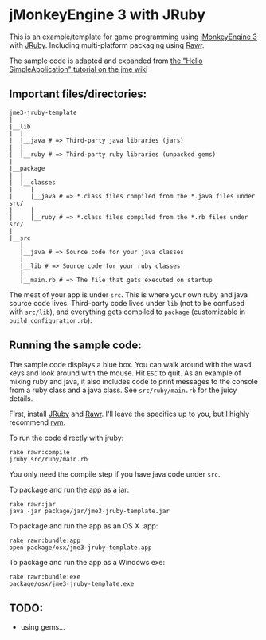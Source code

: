 # jMonkeyEngine 3 with JRuby

This is an example/template for game programming using [jMonkeyEngine 3][1]
with [JRuby][2]. Including multi-platform packaging using [Rawr][3].

[1]: http://jmonkeyengine.com/
[2]: http://www.jruby.org/
[3]: http://rawr.rubyforge.org/

The sample code is adapted and expanded from
[the "Hello SimpleApplication" tutorial on the jme wiki](http://jmonkeyengine.org/wiki/doku.php/jme3:beginner:hello_simpleapplication)

## Important files/directories:

    jme3-jruby-template
    |
    |__lib
    |  |
    |  |__java # => Third-party java libraries (jars)
    |  |
    |  |__ruby # => Third-party ruby libraries (unpacked gems)
    |
    |__package
    |  |
    |  |__classes
    |     |
    |     |__java # => *.class files compiled from the *.java files under src/
    |     |
    |     |__ruby # => *.class files compiled from the *.rb files under src/
    |
    |__src
       |
       |__java # => Source code for your java classes
       |
       |__lib # => Source code for your ruby classes
       |
       |__main.rb # => The file that gets executed on startup

The meat of your app is under `src`. This is where your own ruby and java
source code lives. Third-party code lives under `lib` (not to be confused with
`src/lib`), and everything gets compiled to `package` (customizable in
`build_configuration.rb`).

## Running the sample code:

The sample code displays a blue box. You can walk around with the wasd keys
and look around with the mouse. Hit `ESC` to quit. As an example of mixing
ruby and java, it also includes code to print messages to the console from a
ruby class and a java class. See `src/ruby/main.rb` for the juicy details.

First, install [JRuby][1] and [Rawr][3]. I'll leave the specifics up to you,
but I highly recommend [rvm](https://rvm.beginrescueend.com/).

To run the code directly with jruby:

    rake rawr:compile
    jruby src/ruby/main.rb
    
You only need the compile step if you have java code under `src`.

To package and run the app as a jar:

    rake rawr:jar
    java -jar package/jar/jme3-jruby-template.jar

To package and run the app as an OS X .app:

    rake rawr:bundle:app
    open package/osx/jme3-jruby-template.app
    
To package and run the app as a Windows exe:

    rake rawr:bundle:exe
    package/osx/jme3-jruby-template.exe

## TODO:

* using gems...
